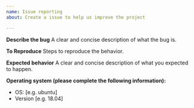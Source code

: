 ```yaml
---
name: Issue reporting
about: Create a issue to help us improve the project

---
```


**Describe the bug**
A clear and concise description of what the bug is.

**To Reproduce**
Steps to reproduce the behavior.

**Expected behavior**
A clear and concise description of what you expected to happen.

**Operating system (please complete the following information):**
 - OS: [e.g. ubuntu]
 - Version [e.g. 18.04]
